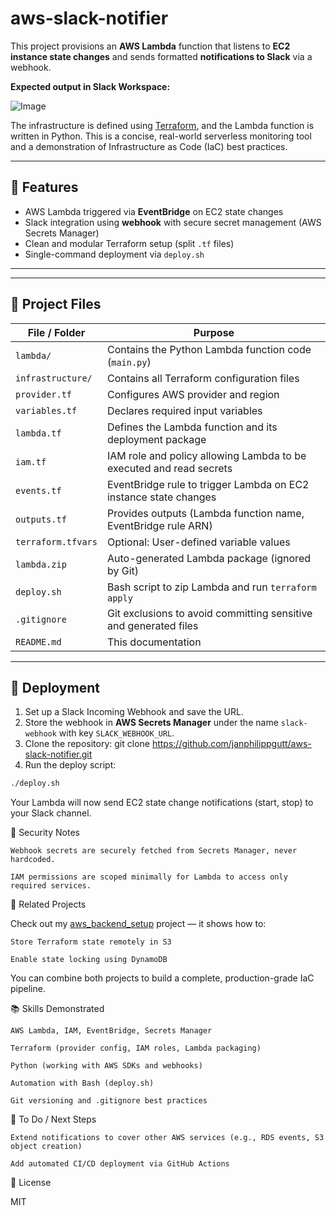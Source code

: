 # aws-slack-notifier

This project provisions an **AWS Lambda** function that listens to **EC2 instance state changes** and sends formatted **notifications to Slack** via a webhook.

**Expected output in Slack Workspace:** 

![Image](https://github.com/user-attachments/assets/449a2a31-164c-4422-aa5d-1f2b8cbbcd72)

The infrastructure is defined using [Terraform](https://www.terraform.io/), and the Lambda function is written in Python. This is a concise, real-world serverless monitoring tool and a demonstration of Infrastructure as Code (IaC) best practices.

---

## 🔧 Features

- AWS Lambda triggered via **EventBridge** on EC2 state changes
- Slack integration using **webhook** with secure secret management (AWS Secrets Manager)
- Clean and modular Terraform setup (split `.tf` files)
- Single-command deployment via `deploy.sh`

---

---

## 🧩 Project Files

| File / Folder            | Purpose                                                             |
|--------------------------|---------------------------------------------------------------------|
| `lambda/`                | Contains the Python Lambda function code (`main.py`)                |
| `infrastructure/`        | Contains all Terraform configuration files                          |
| `provider.tf`            | Configures AWS provider and region                                  |
| `variables.tf`           | Declares required input variables                                   |
| `lambda.tf`              | Defines the Lambda function and its deployment package              |
| `iam.tf`                 | IAM role and policy allowing Lambda to be executed and read secrets |
| `events.tf`              | EventBridge rule to trigger Lambda on EC2 instance state changes    |
| `outputs.tf`             | Provides outputs (Lambda function name, EventBridge rule ARN)       |
| `terraform.tfvars`       | Optional: User-defined variable values                              |
| `lambda.zip`             | Auto-generated Lambda package (ignored by Git)                      |
| `deploy.sh`              | Bash script to zip Lambda and run `terraform apply`                 |
| `.gitignore`             | Git exclusions to avoid committing sensitive and generated files    |
| `README.md`              | This documentation                                                  |



---

## 🚀 Deployment

1. Set up a Slack Incoming Webhook and save the URL.
2. Store the webhook in **AWS Secrets Manager** under the name `slack-webhook` with key `SLACK_WEBHOOK_URL`.
3. Clone the repository: git clone https://github.com/janphilippgutt/aws-slack-notifier.git
4. Run the deploy script:

```bash
./deploy.sh
```

Your Lambda will now send EC2 state change notifications (start, stop) to your Slack channel.

🔐 Security Notes

    Webhook secrets are securely fetched from Secrets Manager, never hardcoded.

    IAM permissions are scoped minimally for Lambda to access only required services.

🧱 Related Projects

Check out my [aws_backend_setup](https://github.com/janphilippgutt/aws-backend-setup) project — it shows how to:

    Store Terraform state remotely in S3

    Enable state locking using DynamoDB

You can combine both projects to build a complete, production-grade IaC pipeline.

📚 Skills Demonstrated

    AWS Lambda, IAM, EventBridge, Secrets Manager

    Terraform (provider config, IAM roles, Lambda packaging)

    Python (working with AWS SDKs and webhooks)

    Automation with Bash (deploy.sh)

    Git versioning and .gitignore best practices

📌 To Do / Next Steps

    Extend notifications to cover other AWS services (e.g., RDS events, S3 object creation)

    Add automated CI/CD deployment via GitHub Actions


📄 License

MIT